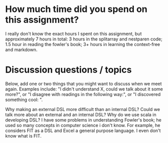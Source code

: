 #  How much time did you spend on this assignment?
I really don't know the exact hours I spent on this assignment, but approximately 7 hours in total:
3 hours in the splitarray and nestparen code;
1.5 hour in reading the fowler's book;
3+ hours in learning the context-free and markdown.


# Discussion questions / topics
Below, add one or two things that you might want to discuss when we meet again.
Examples include: "I didn't understand X, could we talk about it some more?", or
"I disagree with readings in the following way:", or "I discovered something
cool: ".

Why making an external DSL more difficult than an internal DSL? 
Could we talk more about an external and an internal DSL?
Why do we use scala in developing DSL?
I have some problems in understanding Fowler's book; he used so many concepts in computer science i don't know. For example, he considers FIT as a DSL and Excel a general purpose language. I even don't know what is FIT.
